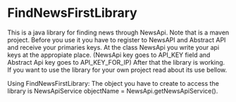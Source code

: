 # FindNewsFirstLibrary
This is a java library for finding news through NewsApi. Note that is a maven project. Before you use it you have to register to NewsAPI and Abstract API
and receive your primaries keys.
At the class NewsApi you write your api keys at the appropiate place. (NewsApi key goes to API_KEY field and Abstract Api key goes to API_KEY_FOR_IP)
After that the library is working.
If you want to use the library for your own project read about its use bellow.

Using FindNewsFirstLibrary:
The object you have to create to access the library is NewsApiService objectName = NewsApi.getNewsApiService().
